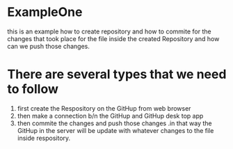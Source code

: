 # ExampleOne
this is an example how to create repository and how to commite for the changes that took place for the file inside the created Repository and how can we push those changes.
# There are several types that we need to follow
1. first create the Respository on the GitHup from web browser
2. then make a connection b/n the GitHup and GitHup desk top app
3. then commite the changes and push those changes .in that way the GitHup in the server will be update with whatever changes to the file inside respository.